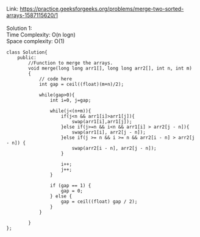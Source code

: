 Link: https://practice.geeksforgeeks.org/problems/merge-two-sorted-arrays-1587115620/1
<br><br>
Solution 1: <br>
Time Complexity: O(n logn)<br>
Space complexity: O(1)<br>

~~~
class Solution{
    public:
        //Function to merge the arrays.
        void merge(long long arr1[], long long arr2[], int n, int m) 
        { 
            // code here 
            int gap = ceil((float)(m+n)/2);
            
            while(gap>0){
                int i=0, j=gap;
                
                while(j<(n+m)){
                    if(j<n && arr1[i]>arr1[j]){
                        swap(arr1[i],arr1[j]);
                    }else if(j>=n && i<n && arr1[i] > arr2[j - n]){
                        swap(arr1[i], arr2[j - n]);
                    }else if(j >= n && i >= n && arr2[i - n] > arr2[j - n]) {
                        swap(arr2[i - n], arr2[j - n]);
                    }
                
                    i++;
                    j++;
                }
                
                if (gap == 1) {
                    gap = 0;
                } else {
                    gap = ceil((float) gap / 2);
                }
            }

        } 
};
~~~
